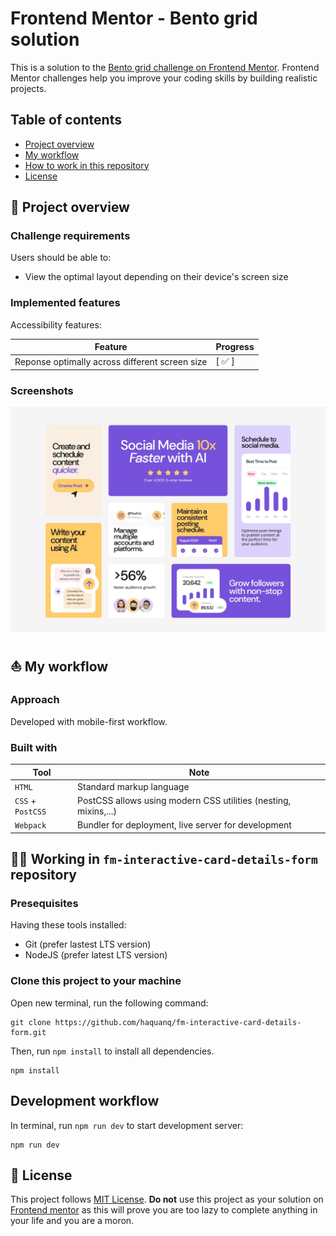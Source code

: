 # Frontend Mentor - Bento grid solution

This is a solution to the [Bento grid challenge on Frontend Mentor](https://www.frontendmentor.io/challenges/bento-grid-RMydElrlOj). Frontend Mentor challenges help you improve your coding skills by building realistic projects.

## Table of contents

- [Project overview](#rocket-project-overview)
- [My workflow](#boat-my-workflow)
- [How to work in this repository](#astronaut-how-to-work-in-this-repository)
- [License](#page_with_curl-license)

## :rocket: Project overview

### Challenge requirements

Users should be able to:

- View the optimal layout depending on their device's screen size

### Implemented features

Accessibility features:

| Feature                                        | Progress               |
| ---------------------------------------------- | ---------------------- |
| Reponse optimally across different screen size | [ :white_check_mark: ] |

### Screenshots

![](./.docs/design/desktop-design.jpg)

## :boat: My workflow

### Approach

Developed with mobile-first workflow.

### Built with

| Tool              | Note                                                            |
| ----------------- | --------------------------------------------------------------- |
| `HTML`            | Standard markup language                                        |
| `CSS` + `PostCSS` | PostCSS allows using modern CSS utilities (nesting, mixins,...) |
| `Webpack`         | Bundler for deployment, live server for development             |

## :astronaut: Working in `fm-interactive-card-details-form` repository

### Presequisites

Having these tools installed:

- Git (prefer lastest LTS version)
- NodeJS (prefer latest LTS version)

### Clone this project to your machine

Open new terminal, run the following command:

```
git clone https://github.com/haquanq/fm-interactive-card-details-form.git
```

Then, run `npm install` to install all dependencies.

```
npm install
```

## Development workflow

In terminal, run `npm run dev` to start development server:

```
npm run dev
```

## :page_with_curl: License

This project follows [MIT License](./LICENSE). **Do not** use this project as your solution on [Frontend mentor](https://www.frontendmentor.io/solutions) as this will prove you are too lazy to complete anything in your life and you are a moron.

